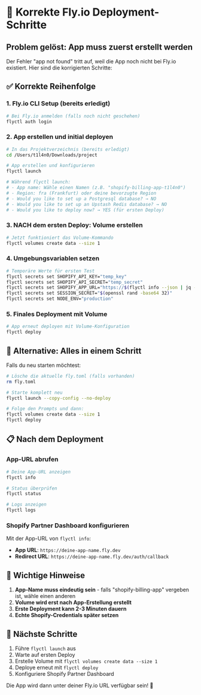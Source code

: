 # 🚀 Korrekte Fly.io Deployment-Schritte

## Problem gelöst: App muss zuerst erstellt werden

Der Fehler "app not found" tritt auf, weil die App noch nicht bei Fly.io existiert. Hier sind die korrigierten Schritte:

## ✅ Korrekte Reihenfolge

### 1. Fly.io CLI Setup (bereits erledigt)
```bash
# Bei Fly.io anmelden (falls noch nicht geschehen)
flyctl auth login
```

### 2. App erstellen und initial deployen
```bash
# In das Projektverzeichnis (bereits erledigt)
cd /Users/t1l4n0/Downloads/project

# App erstellen und konfigurieren
flyctl launch

# Während flyctl launch:
# - App name: Wähle einen Namen (z.B. "shopify-billing-app-t1l4n0")
# - Region: fra (Frankfurt) oder deine bevorzugte Region
# - Would you like to set up a Postgresql database? → NO
# - Would you like to set up an Upstash Redis database? → NO
# - Would you like to deploy now? → YES (für ersten Deploy)
```

### 3. NACH dem ersten Deploy: Volume erstellen
```bash
# Jetzt funktioniert das Volume-Kommando
flyctl volumes create data --size 1
```

### 4. Umgebungsvariablen setzen
```bash
# Temporäre Werte für ersten Test
flyctl secrets set SHOPIFY_API_KEY="temp_key"
flyctl secrets set SHOPIFY_API_SECRET="temp_secret"
flyctl secrets set SHOPIFY_APP_URL="https://$(flyctl info --json | jq -r '.Hostname')"
flyctl secrets set SESSION_SECRET="$(openssl rand -base64 32)"
flyctl secrets set NODE_ENV="production"
```

### 5. Finales Deployment mit Volume
```bash
# App erneut deployen mit Volume-Konfiguration
flyctl deploy
```

## 🔧 Alternative: Alles in einem Schritt

Falls du neu starten möchtest:

```bash
# Lösche die aktuelle fly.toml (falls vorhanden)
rm fly.toml

# Starte komplett neu
flyctl launch --copy-config --no-deploy

# Folge den Prompts und dann:
flyctl volumes create data --size 1
flyctl deploy
```

## 📋 Nach dem Deployment

### App-URL abrufen
```bash
# Deine App-URL anzeigen
flyctl info

# Status überprüfen
flyctl status

# Logs anzeigen
flyctl logs
```

### Shopify Partner Dashboard konfigurieren
Mit der App-URL von `flyctl info`:
- **App URL**: `https://deine-app-name.fly.dev`
- **Redirect URL**: `https://deine-app-name.fly.dev/auth/callback`

## 🚨 Wichtige Hinweise

1. **App-Name muss eindeutig sein** - falls "shopify-billing-app" vergeben ist, wähle einen anderen
2. **Volume wird erst nach App-Erstellung erstellt**
3. **Erste Deployment kann 2-3 Minuten dauern**
4. **Echte Shopify-Credentials später setzen**

## 🔄 Nächste Schritte

1. Führe `flyctl launch` aus
2. Warte auf ersten Deploy
3. Erstelle Volume mit `flyctl volumes create data --size 1`
4. Deploye erneut mit `flyctl deploy`
5. Konfiguriere Shopify Partner Dashboard

Die App wird dann unter deiner Fly.io URL verfügbar sein! 🚀